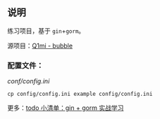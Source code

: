 ## 说明
练习项目，基于 `gin`+`gorm`。

源项目：[Q1mi - bubble](https://github.com/Q1mi/bubble.git)

### 配置文件：
*conf/config.ini*

`cp config/config.ini example config/config.ini`

更多：[todo 小清单：gin + gorm 实战学习](https://www.xxcheng.cn/775.html)
